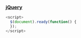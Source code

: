 ### [jQuery](#jqueryhttpjquerycuishifengcn)

```js
<script>
  $(document).ready(function() {
  });
</script>
```



